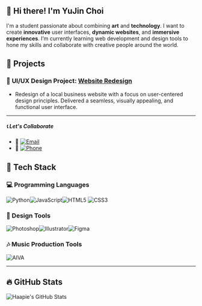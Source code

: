 ## 👋 Hi there! I'm YuJin Choi 
I'm a student passionate about combining **art** and **technology**. I want to create **innovative** user interfaces, **dynamic websites**, and **immersive experiences**. I’m currently learning web development and design tools to hone my skills and collaborate with creative people around the world.

## 🌱 Projects
### 🎨 **UI/UX Design Project**: [Website Redesign](https://linktotheproject.com)
- Redesign of a local business website with a focus on user-centered design principles. Delivered a seamless, visually appealing, and functional user interface.

---

##### 📞 Let's Collaborate
- 📧 [![Email](https://img.shields.io/badge/Email-haapie4576%40gmail.com-blue?style=for-the-badge&logo=gmail&logoColor=white)](mailto:haapie4576@gmail.com)
- 📱 [![Phone](https://img.shields.io/badge/Phone-%2B82%20123%20456%20789-green?style=for-the-badge&logo=mobile&logoColor=white)](tel:+82123123456789)

## 🚀 Tech Stack
### 💻 Programming Languages
![Python](https://img.shields.io/badge/Python-3776AB?style=for-the-badge&logo=python&logoColor=white)![JavaScript](https://img.shields.io/badge/JavaScript-F7DF1E?style=for-the-badge&logo=javascript&logoColor=black)![HTML5](https://img.shields.io/badge/HTML5-E34F26?style=for-the-badge&logo=html5&logoColor=white) ![CSS3](https://img.shields.io/badge/CSS3-1572B6?style=for-the-badge&logo=css3&logoColor=white)

### 🎨 Design Tools
![Photoshop](https://img.shields.io/badge/Photoshop-31A8FF?style=for-the-badge&logo=adobephotoshop&logoColor=white)![Illustrator](https://img.shields.io/badge/Illustrator-FF9A00?style=for-the-badge&logo=adobeillustrator&logoColor=white)![Figma](https://img.shields.io/badge/Figma-000000?style=for-the-badge&logo=figma&logoColor=white)

### 🎶 Music Production Tools
![AIVA](https://img.shields.io/badge/AIVA-000000?style=for-the-badge&logo=aiva&logoColor=white)

---

## 🔥 GitHub Stats

![Haapie's GitHub Stats](https://github-readme-stats.vercel.app/api?username=haapie4576&show_icons=true&hide_title=true&hide=prs&count_private=true&theme=pink)





<!--
**haapie4576/haapie4576** is a ✨ _special_ ✨ repository because its `README.md` (this file) appears on your GitHub profile.

Here are some ideas to get you started:

- 🔭 I’m currently working on ...
- 🌱 I’m currently learning ...
- 👯 I’m looking to collaborate on ...
- 🤔 I’m looking for help with ...
- 💬 Ask me about ...
- 📫 How to reach me: ...
- 😄 Pronouns: ...
- ⚡ Fun fact: ...
-->
